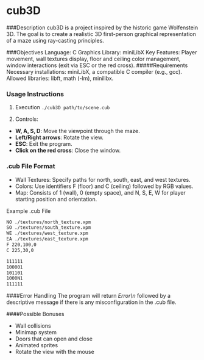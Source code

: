 # cub3D

###Description
cub3D is a project inspired by the historic game Wolfenstein 3D. The goal is to create a realistic 3D first-person graphical representation of a maze using ray-casting principles.

###Objectives
Language: C
Graphics Library: miniLibX
Key Features: Player movement, wall textures display, floor and ceiling color management, window interactions (exit via ESC or the red cross).
#####Requirements
Necessary installations: miniLibX, a compatible C compiler (e.g., gcc).
Allowed libraries: libft, math (-lm), minilibx.

### Usage Instructions

1. Execution
`
./cub3D path/to/scene.cub
`

2. Controls:

- **W, A, S, D**: Move the viewpoint through the maze.
- **Left/Right arrows**: Rotate the view.
- **ESC**: Exit the program.
- **Click on the red cross**: Close the window.

### .cub File Format
- Wall Textures: Specify paths for north, south, east, and west textures.
- Colors: Use identifiers F (floor) and C (ceiling) followed by RGB values.
- Map: Consists of 1 (wall), 0 (empty space), and N, S, E, W for player starting position and orientation.

Example .cub File

```bash
NO ./textures/north_texture.xpm
SO ./textures/south_texture.xpm
WE ./textures/west_texture.xpm
EA ./textures/east_texture.xpm
F 220,100,0
C 225,30,0

111111
100001
101101
1000N1
111111
```

####Error Handling
The program will return *Error\n* followed by a descriptive message if there is any misconfiguration in the .cub file.

####Possible Bonuses
- Wall collisions
- Minimap system
- Doors that can open and close
- Animated sprites
- Rotate the view with the mouse
